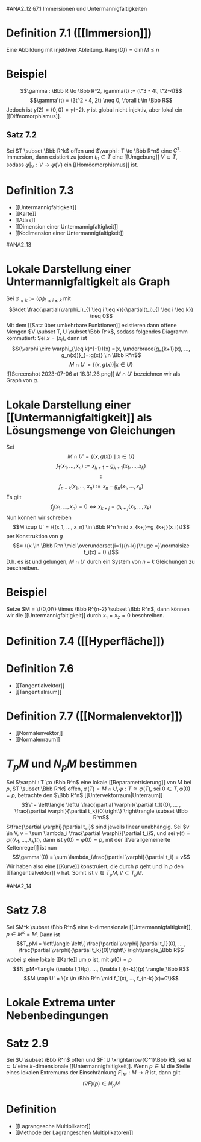 #ANA2_12 
§7.1 Immersionen und Untermannigfaltigkeiten
# Definition 7.1 ([[Immersion]])
Eine Abbildung mit injektiver Ableitung. $\mathrm{Rang}(Df)=\dim M \leq n$ 
# Beispiel
$$\gamma : \Bbb R \to \Bbb R^2, \gamma(t) := (t^3 - 4t, t^2-4)$$
$$\gamma'(t) = (3t^2 - 4, 2t) \neq 0, \forall t \in \Bbb R$$
Jedoch ist $\gamma(2) = (0,0) = \gamma(-2)$. $\gamma$ ist global nicht injektiv, aber lokal ein [[Diffeomorphismus]].

## Satz 7.2
Sei $T \subset \Bbb R^k$ offen und $\varphi : T \to \Bbb R^n$ eine $C^1$-Immersion, dann existiert zu jedem $t_0 \in T$ eine [[Umgebung]] $V \subset T$, sodass $\varphi|_V: V \to \varphi(V)$ ein [[Homöomorphismus]] ist.

# Definition 7.3 
- [[Untermannigfaltigkeit]]
- [[Karte]]
- [[Atlas]]
- [[Dimension einer Untermannigfaltigkeit]]
- [[Kodimension einer Untermannigfaltigkeit]]

#ANA2_13 
# Lokale Darstellung einer Untermannigfaltigkeit als Graph
Sei $\varphi_{\leq k}:=(\varphi_i)_{1 \leq i \leq k}$ mit $$\det \frac{\partial(\varphi_i)_{1 \leq i \leq k}}{\partial(t_i)_{1 \leq i \leq k}} \neq 0$$
Mit dem [[Satz über umkehrbare Funktionen]] existieren dann offene Mengen $V \subset T, U \subset \Bbb R^k$, sodass folgendes Diagramm kommutiert:
Sei $x = (x_i)$, dann ist 
$$(\varphi \circ \varphi_{\leq k}^{-1})(x) =(x, \underbrace{g_{k+1}(x), ..., g_n(x))}_{=:g(x)} \in \Bbb R^n$$
$$M \cap U' = \{(x, g(x))|x \in U\}$$
![[Screenshot 2023-07-06 at 16.31.26.png]]
$M \cap U'$ bezeichnen wir als Graph von $g$.
# Lokale Darstellung einer [[Untermannigfaltigkeit]] als Lösungsmenge von Gleichungen
Sei $$M \cap U' = \{(x, g(x)) \mid x \in U\}$$
$$f_1(x_1, ..., x_n):=x_{k+1}-g_{k+1}(x_1,...,x_k)$$
$$\vdots$$
$$f_{n-k}(x_1, ..., x_n) := x_n - g_n(x_1, ..., x_k)$$
Es gilt $$f_j(x_1, ..., x_n) = 0 \iff x_{k+j}=g_{k+j}(x_1, ..., x_k)$$
Nun können wir schreiben $$M \cup U' = \{(x_1, ..., x_n) \in \Bbb R^n \mid x_{k+j}=g_{k+j}(x_i)\}$$
per Konstruktion von $g$
$$= \{x \in \Bbb R^n \mid \overunderset{i=1}{n-k}{\huge =}\normalsize f_i(x) = 0 \}$$
D.h. es ist und gelungen, $M \cap U'$ durch ein System von $n-k$ Gleichungen zu beschreiben. 
# Beispiel
Setze $M = \{(0,0)\} \times \Bbb R^{n-2} \subset \Bbb R^n$, dann können wir die [[Untermannigfaltigkeit]] durch $x_1 = x_2 = 0$ beschreiben.

# Definition 7.4 ([[Hyperfläche]])
# Definition 7.6 
- [[Tangentialvektor]]
- [[Tangentialraum]]
# Definition 7.7 ([[Normalenvektor]])
- [[Normalenvektor]]
- [[Normalenraum]]

# $T_pM$ und $N_pM$ bestimmen
Sei $\varphi : T \to \Bbb R^n$ eine lokale [[Reparametrisierung]] von $M$ bei $p$, $T \subset \Bbb R^k$ offen, $\varphi(T) = M \cap U, \varphi: T \cong \varphi(T)$, sei $0 \in T, \varphi(0)=p$, betrachte den $\Bbb R^n$ [[Untervektorraum|Unterraum]]
$$V:= \left\langle \left\{ \frac{\partial \varphi}{\partial t_1}(0),  ... , \frac{\partial \varphi}{\partial t_k}(0)\right\} \right\rangle \subset \Bbb R^n$$
$\frac{\partial \varphi}{\partial t_i}$ sind jeweils linear unabhängig. Sei $v \in V, v = \sum \lambda_i \frac{\partial \varphi}{\partial t_i}$, und sei $\gamma(t)=\varphi((\lambda_1, ..., \lambda_k)t)$, dann ist $\gamma(0)=\varphi(0)=p$, mit der [[Verallgemeinerte Kettenregel]] ist nun $$\gamma'(0) = \sum \lambda_i\frac{\partial \varphi}{\partial t_i} = v$$
Wir haben also eine [[Kurve]] konstruiert, die durch $p$ geht und in $p$ den [[Tangentialvektor]] $v$ hat. Somit ist $v \in T_pM, V \subset T_pM$.

#ANA2_14  
# Satz 7.8
Sei $M^k \subset \Bbb R^n$ eine $k$-dimensionale [[Untermannigfaltigkeit]], $p \in M^k = M$. Dann ist $$T_pM = \left\langle \left\{ \frac{\partial \varphi}{\partial t_1}(0),  ... , \frac{\partial \varphi}{\partial t_k}(0)\right\} \right\rangle_\Bbb R$$wobei $\varphi$ eine lokale [[Karte]] um $p$ ist, mit $\varphi(0)=p$
$$N_pM=\langle (\nabla f_1)(p), ..., (\nabla f_{n-k})(p) \rangle_\Bbb R$$
$$M \cap U' = \{x \in \Bbb R^n \mid f_1(x), ..., f_{n-k}(x)=0\}$$

# Lokale Extrema unter Nebenbedingungen
# Satz 2.9
Sei $U \subset \Bbb R^n$ offen und $F: U \xrightarrow{C^1}\Bbb R$, sei $M \subset U$ eine $k$-dimensionale [[Untermannigfaltigkeit]]. Wenn $p \in M$ die Stelle eines lokalen Extremums der Einschränkung $F|_M: M \to R$ ist, dann gilt $$(\nabla F)(p) \in N_pM$$

# Definition
- [[Lagrangesche Multiplikator]]
- [[Methode der Lagrangeschen Multiplikatoren]]


